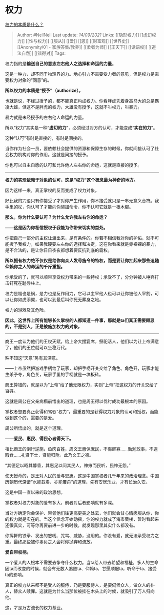 # 权力
[权力的本质是什么？](https://www.zhihu.com/question/19667945/answer/2120044151)

> Author: #NellNell 
Last update: *14/09/2021* 
Links: [[隐形权力]] [[虚幻权力]] [[性与权力]] [[服从]] [[爱]] [[恩]] [[财富观]] [[世界史]] [[Anonymity/01 - 家族答集/教养]] [[柔者为师]] [[王天下]] [[话语权]] [[道法自然]] [[错得对]]
Tags:  
  

权力指的是**输送自己的意志左右他人之选择和命运的力量**。

这是一种力，却不同于物理界的力。地心引力不需要受力者的意见，但是权力是需要权力对象的“同意”的。

**所以权力的本质是“授予”（authorize）。**

也就是说，不经过授予的，都不能真正构成权力。你看胖虎凭着身高马大的总是霸凌大雄，但这不是胖虎的权力，大雄没有授予，这就不叫权力，叫暴力。

暴力就是未经授予的左右他人命运的力量。

所以“权力”其实是一种“**虚幻的力**”，必须经过对方的认可，才能变成“**实在的力**”。

这种“认可”有时是直接的，有时是间接的。

当你作为社会一员，要依赖社会提供的资源和保障生存的时候，你就间接认可了社会权力机构对你的作用。这就是间接的授予。

你也可以自主自愿的认可和允许他人左右你的命运，这就是直接的授予。

---

**权力的实现依赖于对象的认可，这是“权力”这个概念最为神奇的地方。**

因为这样一来，真正掌权的反而变成了权力对象。

好比我的咒语只有你接受了才对你产生作用，你不接受就只是一串无意义音符。我手里的杖，你认可了才能向你施加命令，你不认可它就是一根木棍。

**那么，你为什么要认可？为什么允许我左右你的命运？**

**——这是因为你相信授权于我能为你带来切实的益处。**

你把自己一部分的主权让渡出来，是有条件的。你若不相信我对你的护佑，就不可能授予我权力，如果我硬要左右你的选择和决定，这在你看来就是赤裸裸的暴力，是不合法的，是让你日日夜夜都想着要反抗到底的霸权。

**所以拥有权力绝不仅仅是给你向众人发号施令的特权，而是要让你扛起来那些追随仰赖你之人的命运的千斤重担。**

你承受的了，就可以顺带享受权力带来的一些特权；承受不了，分分钟被人唾弃打击钉死在耻辱柱上。

权力是福也是祸，是力也是反作用力，它可以主宰他人也可以让你被他人宰割，可以让你如虎添翼，也可以到最后叫你死无葬身之地。

权力的游戏及其危险。

**因此，这世界上所有能够长久掌权的人都知道一件事，那就是ta们真正需要顾忌的，不是别人，正是被施加权力的对象。**

---

商王一度认为他们的王权天赋，给上帝大摆宴席，祭祀活人，他们以为让上帝满意了，他们的王位就可以坐稳万代。

殊不知这“天意”另有其深意。

——上帝虽然把游戏手柄给了玩家，却把手柄开关交给了角色。角色开，玩家才能生杀予夺，角色关，玩家手里的手柄就是一块板砖。

商王算错的，就是以为“上帝”给了他无限权力，实则“上帝”把这权力的开关交给了百姓。

这就是周公在父亲病榻前悟出的道理，也是周王得以伐纣成功最根本的原因。

掌权者想要真正获得和驾驭“权力”，最重要的是获得权力对象的认可和授权，而能做到这个的，需要的是爱。

周公所悟出的，就是这个道理。

**——爱民、惠民、得民心者得天下。**

相比商王的倒行逆施，鱼肉百姓，周文王惠保庶民，不侮鳏寡……勤勉政事，不遑暇食……礼贤下士，贤能归附。此乃文王之德。

“其德足以昭其馨香，其惠足以同其民人，神飨而民听，民神无怨。”

使天授命的，是王对人民的爱与恩惠。这是中国掌权者几千年来的政治理念。中国历朝历代深谙“水能载舟、亦能覆舟”的道理，先有安居乐业，才有长治久安。

这是中国一直以来的政治思想。

掌权者对权力对象的爱有多大，前者对后者影响就有多深。

当对方确定你会保护、带领他们往更高更美之处去，他们就会甘心情愿服从你，你的权力就是实在的。当这个信念开始动摇，你的权力就成了海市蜃楼，暂时看起来还很真实，可等你再要前进一步的时候，就发现那里其实什么都没有。

你挥舞的铁拳、发出的怒吼、咒骂、威胁，没用的。你没有爱，就无法承受权力之重。最终那些被你辜负之人会将你抛弃和流放。

**爱自带权柄。**

一个爱人的人根本不需要去争夺什么权力。当ta给人带去希望和福祉，多人的生命因ta而改变的时候，就会有无数人追随ta、仰赖ta，甘愿顺服ta，听命于ta、接受ta的影响。

真正的权力从来都不是受人的服侍，乃是要服侍人，是要伺候众人，做众人的仆人，替众人赎罪。这就是为什么当那位被挂在木头上的时候，就吸引了万人归向他。

这，才是万古流长的权力基业。
